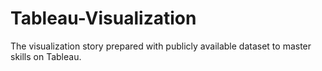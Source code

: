 # Tableau-Visualization
The visualization story prepared with publicly available dataset to master skills on Tableau.
